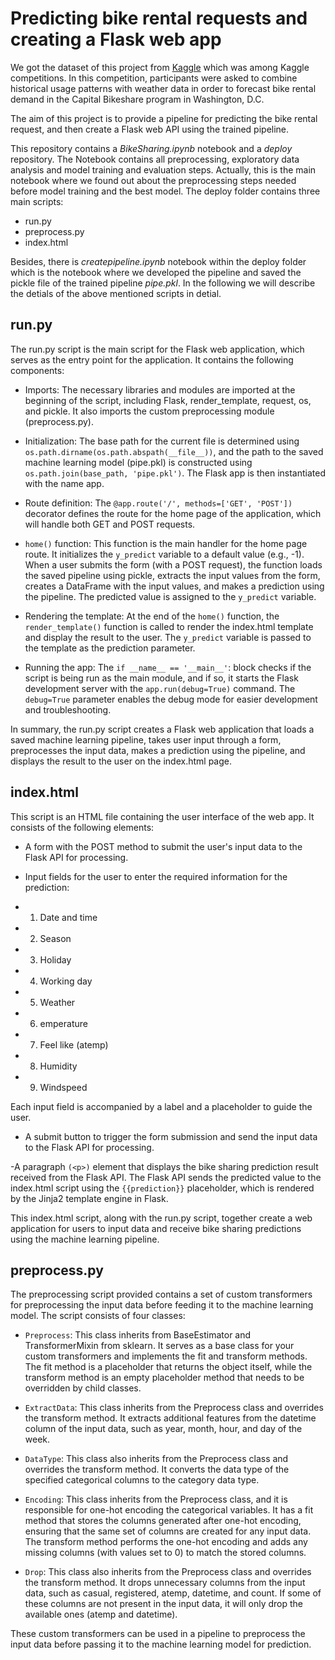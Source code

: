 # Predicting bike rental requests and creating a Flask web app


We got the dataset  of this project from [Kaggle](https://www.kaggle.com/competitions/bike-sharing-demand/data?select=sampleSubmission.csv) which was among Kaggle
competitions. In this competition, participants were asked to combine historical usage patterns with weather data in order to forecast bike rental demand in the Capital Bikeshare program in Washington, D.C.

The aim of this project is to provide a pipeline for predicting the bike rental request, and then create a Flask web API using the trained pipeline.

This repository contains a *BikeSharing.ipynb* notebook and a *deploy* repository. The Notebook contains all preprocessing, exploratory data analysis and model training and evaluation steps. Actually, this is the main notebook where we found out about the preprocessing steps needed before model training and the best model. The deploy folder contains three main scripts:
- run.py
- preprocess.py
- index.html

Besides, there is *createpipeline.ipynb* notebook within the deploy folder which is the notebook where we developed the pipeline and saved the pickle file of the trained pipeline *pipe.pkl*. In the following we will describe the detials of the above mentioned scripts in detial.

## run.py

The run.py script is the main script for the Flask web application, which serves as the entry point for the application. It contains the following components:

- Imports: The necessary libraries and modules are imported at the beginning of the script, including Flask, render_template, request, os, and pickle. 
It also imports the custom preprocessing module (preprocess.py).

- Initialization: The base path for the current file is determined using `os.path.dirname(os.path.abspath(__file__))`, and the path to the saved machine learning 
model (pipe.pkl) is constructed using `os.path.join(base_path, 'pipe.pkl')`. The Flask app is then instantiated with the name app.

- Route definition: The `@app.route('/', methods=['GET', 'POST'])` decorator defines the route for the home page of the application, which will handle both GET 
and POST requests.

- `home()` function: This function is the main handler for the home page route. It initializes the `y_predict` variable to a default value (e.g., -1). 
When a user submits the form (with a POST request), the function loads the saved pipeline using pickle, extracts the input values from the form, creates a DataFrame 
with the input values, and makes a prediction using the pipeline. The predicted value is assigned to the `y_predict` variable.

- Rendering the template: At the end of the `home()` function, the `render_template()` function is called to render the index.html template and display the result to
the user. The `y_predict` variable is passed to the template as the prediction parameter.

- Running the app: The `if __name__ == '__main__'`: block checks if the script is being run as the main module, and if so, it starts the Flask development server 
with the `app.run(debug=True)` command. The `debug=True` parameter enables the debug mode for easier development and troubleshooting.

In summary, the run.py script creates a Flask web application that loads a saved machine learning pipeline, takes user input through a form, preprocesses the input
data, makes a prediction using the pipeline, and displays the result to the user on the index.html page.

## index.html
This script is an HTML file containing the user interface of the web app. It consists of the following elements:

- A form with the POST method to submit the user's input data to the Flask API for processing.

- Input fields for the user to enter the required information for the prediction:

- 1. Date and time
- 2. Season
- 3. Holiday
- 4. Working day
- 5. Weather
- 6. emperature
- 7. Feel like (atemp)
- 8. Humidity
- 9. Windspeed

Each input field is accompanied by a label and a placeholder to guide the user.

- A submit button to trigger the form submission and send the input data to the Flask API for processing.

-A paragraph `(<p>)` element that displays the bike sharing prediction result received from the Flask API. The Flask API sends the predicted value to the
index.html script using the `{{prediction}}` placeholder, which is rendered by the Jinja2 template engine in Flask.

This index.html script, along with the run.py script, together create a web application for users to input data and receive bike sharing predictions 
using the machine learning pipeline.

## preprocess.py

The preprocessing script provided contains a set of custom transformers for preprocessing the input data before feeding it to the machine learning model. 
The script consists of four classes:

- `Preprocess`: This class inherits from BaseEstimator and TransformerMixin from sklearn. It serves as a base class for your custom transformers and implements the
fit and transform methods. The fit method is a placeholder that returns the object itself, while the transform method is an empty placeholder method that needs to be 
overridden by child classes.

- `ExtractData`: This class inherits from the Preprocess class and overrides the transform method. It extracts additional features from the datetime column of the 
input data, such as year, month, hour, and day of the week.

- `DataType`: This class also inherits from the Preprocess class and overrides the transform method. It converts the data type of the specified categorical columns to 
the category data type.

- `Encoding`: This class inherits from the Preprocess class, and it is responsible for one-hot encoding the categorical variables. It has a fit method that stores the
columns generated after one-hot encoding, ensuring that the same set of columns are created for any input data. The transform method performs the one-hot encoding
and adds any missing columns (with values set to 0) to match the stored columns.

- `Drop`: This class also inherits from the Preprocess class and overrides the transform method. It drops unnecessary columns from the input data, such as casual,
registered, atemp, datetime, and count. If some of these columns are not present in the input data, it will only drop the available ones (atemp and datetime).

These custom transformers can be used in a pipeline to preprocess the input data before passing it to the machine learning model for prediction.

